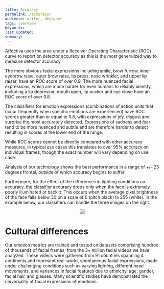 ```yaml
---
title: Accuracy
permalink: /accuracy/
audience: writer, designer
tags: overview
keywords: 
last_updated: 
summary: 
---
```

 


Affectiva uses the area under a Receiver Operating Characteristic (ROC) curve to report on detector accuracy as this is the most generalized way to measure detector accuracy.

The more obvious facial expressions including smile, brow furrow, inner eyebrow raise, outer brow raise, lip press, nose wrinkler, and upper lip raiser, have an ROC score of over 0.9. 
The more nuanced facial expressions, which are much harder for even humans to reliably identify, including a lip depressor, mouth open, lip pucker and eye close have an ROC score of over 0.8. 

The classifiers for emotion expressions (combinations of action units that occur frequently when specific emotions are experienced) have ROC scores greater than or equal to 0.8, with expressions of joy, disgust and surprise the most accurately detected.  Expressions of sadness and fear tend to be more nuanced and subtle and are therefore harder to detect resulting in scores at the lower end of the range.

While ROC scores cannot be directly compared with other accuracy measures, in typical use cases this translates to over 95% accuracy on individual frames, though the exact number will vary depending on use case.

Analysis of our technology shows the best performance in a range of +/- 25 degrees frontal, outside of which accuracy begins to suffer.

Furthermore, for the effect of the differences in lighting conditions on accuracy, the classifier accuracy drops only when the face is extremely poorly illuminated or backlit. This occurs when the average pixel brightness of the face falls below 30 on a scale of 0 (pitch black) to 255 (white). In the example below, our classifiers can handle the three images on the right.


<center><img src="../images/lighting.png"></center>



# Cultural differences

Our emotion metrics are trained and tested on datasets comprising hundred of thousands of facial frames, from the 3+ million facial videos we have analyzed.  These videos were gathered from 91 countries spanning 4 continents and represent real-world, spontaneous facial expressions, made under challenging conditions such as varying lighting, different head movements, and variances in facial features due to ethnicity, age, gender, facial hair, and glasses. Many scientific studies have demonstrated the universality of facial expressions of emotions.
